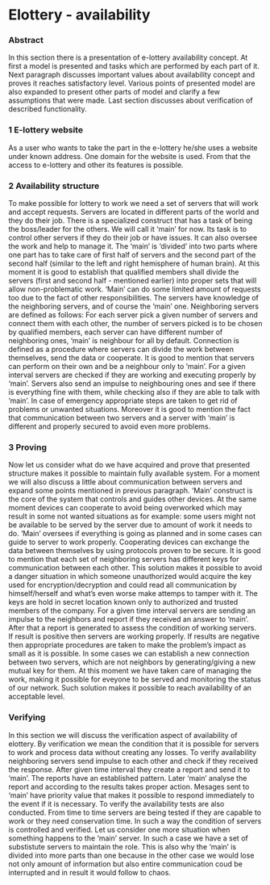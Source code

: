 # Elottery - availability
### Abstract
In this section there is a presentation of e-lottery availability concept. At first a model
is presented and tasks which are performed by each part of it. Next paragraph discusses
important values about availability concept and proves it reaches satisfactory level. Various
points of presented model are also expanded to present other parts of model and clarify
a few assumptions that were made. Last section discusses about verification of described
functionality.
### 1 E-lottery website
As a user who wants to take the part in the e-lottery he/she uses a website under known
address. One domain for the website is used. From that the access to e-lottery and other its
features is possible.
### 2 Availability structure
To make possible for lottery to work we need a set of servers that will work and accept
requests. Servers are located in different parts of the world and they do their job. There is a
specialized construct that has a task of being the boss/leader for the others. We will call it
‘main’ for now. Its task is to control other servers if they do their job or have issues. It can also
oversee the work and help to manage it. The ‘main’ is ‘divided’ into two parts where one part
has to take care of first half of servers and the second part of the second half (similar to the left
and right hemisphere of human brain). At this moment it is good to establish that qualified
members shall divide the servers (first and second half - mentioned earlier) into proper sets
that will allow non-problematic work. ‘Main’ can do some limited amount of requests too due
to the fact of other responsibilities. The servers have knowledge of the neighboring servers,
and of course the ‘main’ one. Neighboring servers are defined as follows: For each server pick a
given number of servers and connect them with each other, the number of servers picked is to
be chosen by qualified members, each server can have different number of neighboring ones,
‘main’ is neighbour for all by default. Connection is defined as a procedure where servers can
divide the work between themselves, send the data or cooperate. It is good to mention that
servers can perform on their own and be a neighbour only to ’main’. For a given interval
servers are checked if they are working and executing properly by ‘main’. Servers also send
an impulse to neighbouring ones and see if there is everything fine with them, while checking
also if they are able to talk with ’main’. In case of emergency appropriate steps are taken
to get rid of problems or unwanted situations. Moreover it is good to mention the fact that
communication between two servers and a server with ‘main’ is different and properly secured
to avoid even more problems.

### 3 Proving
Now let us consider what do we have acquired and prove that presented structure makes it
possible to maintain fully available system. For a moment we will also discuss a little about
communication between servers and expand some points mentioned in previous paragraph.
‘Main’ construct is the core of the system that controls and guides other devices. At the
same moment devices can cooperate to avoid being overworked which may result in some
not wanted situations as for example: some users might not be available to be served by the
server due to amount of work it needs to do. ‘Main’ oversees if everything is going as planned
and in some cases can guide to server to work properly. Cooperating devices can exchange
the data between themselves by using protocols proven to be secure. It is good to mention
that each set of neighboring servers has different keys for communication between each other.
This solution makes it possible to avoid a danger situation in which someone unauthorized
would acquire the key used for encryption/decryption and could read all communication by
himself/herself and what’s even worse make attemps to tamper with it. The keys are hold in
secret location known only to authorized and trusted members of the company. For a given
time interval servers are sending an impulse to the neighbors and report if they received
an answer to ‘main’. After that a report is generated to assess the condition of working
servers. If result is positive then servers are working properly. If results are negative then
appropriate procedures are taken to make the problem’s impact as small as it is possible. In
some cases we can establish a new connection between two servers, which are not neighbors
by generating/giving a new mutual key for them. At this moment we have taken care of
managing the work, making it possible for eveyone to be served and monitoring the status
of our network. Such solution makes it possible to reach availability of an acceptable level.
### Verifying
In this section we will discuss the verification aspect of availability of elottery. By verification
we mean the condition that it is possible for servers to work and process data without creating
any losses. To verify availability neighboring servers send impulse to each other and check if
they received the response. After given time interval they create a report and send it to ‘main’.
The reports have an established pattern. Later ‘main’ analyse the report and according to
the results takes proper action. Mesages sent to ‘main’ have priority value that makes it
possible to respond immediately to the event if it is necessary. To verify the availability tests
are also conducted. From time to time servers are being tested if they are capable to work or
they need conservation time. In such a way the condition of servers is controlled and verified.
Let us consider one more situation when something happens to the ‘main’ server. In such a
case we have a set of substistute servers to maintain the role. This is also why the ‘main’ is
divided into more parts than one because in the other case we would lose not only amount of
information but also entire communication coud be interrupted and in result it would follow
to chaos.